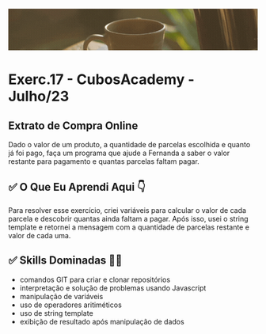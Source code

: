 ![](./../capa_readme_luelencavalheiro.gif)

# Exerc.17 - CubosAcademy - Julho/23

## Extrato de Compra Online

Dado o valor de um produto, a quantidade de parcelas escolhida e quanto já foi pago, faça um programa que ajude a Fernanda a saber o valor restante para pagamento e quantas parcelas faltam pagar.


## ✅ O Que Eu Aprendi Aqui 👇

Para resolver esse exercício, criei variáveis para calcular o valor de cada parcela e descobrir quantas ainda faltam a pagar. Após isso, usei o string template e retornei a mensagem com a quantidade de parcelas restante e valor de cada uma.

## ✅ Skills Dominadas 👩‍💻

- comandos GIT para criar e clonar repositórios
- interpretação e solução de problemas usando Javascript
- manipulação de variáveis
- uso de operadores aritiméticos
- uso de string template
- exibição de resultado após manipulação de dados